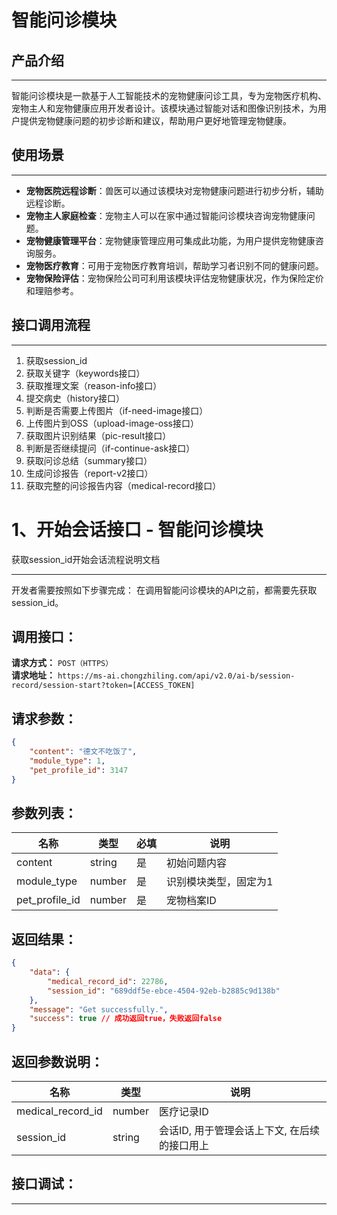 # 智能问诊模块 

## 产品介绍
---
智能问诊模块是一款基于人工智能技术的宠物健康问诊工具，专为宠物医疗机构、宠物主人和宠物健康应用开发者设计。该模块通过智能对话和图像识别技术，为用户提供宠物健康问题的初步诊断和建议，帮助用户更好地管理宠物健康。

## 使用场景
---
- **宠物医院远程诊断**：兽医可以通过该模块对宠物健康问题进行初步分析，辅助远程诊断。
- **宠物主人家庭检查**：宠物主人可以在家中通过智能问诊模块咨询宠物健康问题。
- **宠物健康管理平台**：宠物健康管理应用可集成此功能，为用户提供宠物健康咨询服务。
- **宠物医疗教育**：可用于宠物医疗教育培训，帮助学习者识别不同的健康问题。
- **宠物保险评估**：宠物保险公司可利用该模块评估宠物健康状况，作为保险定价和理赔参考。

## 接口调用流程
---
1. 获取session_id
2. 获取关键字（keywords接口）
3. 获取推理文案（reason-info接口）
4. 提交病史（history接口）
5. 判断是否需要上传图片（if-need-image接口）
6. 上传图片到OSS（upload-image-oss接口）
7. 获取图片识别结果（pic-result接口）
8. 判断是否继续提问（if-continue-ask接口）
9. 获取问诊总结（summary接口）
10. 生成问诊报告（report-v2接口）
11. 获取完整的问诊报告内容（medical-record接口）


# 1、开始会话接口  - 智能问诊模块
获取session_id开始会话流程说明文档

---

开发者需要按照如下步骤完成：
在调用智能问诊模块的API之前，都需要先获取session_id。

## 调用接口：
**请求方式：** `POST（HTTPS）`  
**请求地址：** `https://ms-ai.chongzhiling.com/api/v2.0/ai-b/session-record/session-start?token=[ACCESS_TOKEN]`

## 请求参数：
```json
{
    "content": "德文不吃饭了",
    "module_type": 1,
    "pet_profile_id": 3147
}
```

## 参数列表：

| 名称            | 类型   | 必填 | 说明                  |
| --------------- | ------ | ---- | --------------------- |
| content         | string | 是   | 初始问题内容          |
| module_type     | number | 是   | 识别模块类型，固定为1 |
| pet_profile_id  | number | 是   | 宠物档案ID            |


## 返回结果：
```json
{
    "data": {
        "medical_record_id": 22786,
        "session_id": "689ddf5e-ebce-4504-92eb-b2885c9d138b"
    },
    "message": "Get successfully.",
    "success": true // 成功返回true，失败返回false
}
```

## 返回参数说明：
| 名称              | 类型   | 说明                                         |
| ----------------- | ------ | -------------------------------------------- |
| medical_record_id | number | 医疗记录ID                                   |
| session_id        | string | 会话ID, 用于管理会话上下文, 在后续的接口用上 |

## 接口调试：
---
<script setup>
import SwaggerUI from '../../../../src/components/SwaggerUI.vue'
</script>

<ClientOnly>
  <SwaggerUI 
    tag="session"
    type="post"
    path="/session-record/session-start" 
  />
</ClientOnly>




